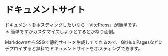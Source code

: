 # ドキュメントサイト

ドキュメントをホスティングしたいなら「[VitePress](https://vitepress.dev)」が簡単です。  
＊ 簡単ですがカスタマイズしようとするとかなり面倒。

MarkdownからSSGで静的サイトを生成してくれるので、GitHub Pagesなどにデプロイすると無料でドキュメントサイトをホスティングできます。